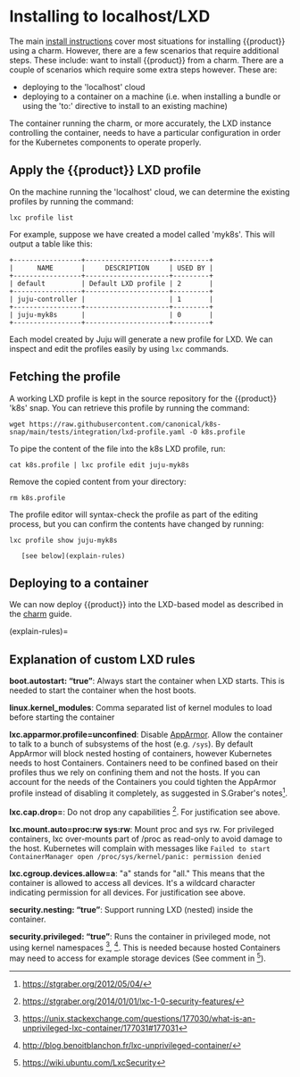 # Installing to localhost/LXD

The main [install instructions][install] cover most situations for installing
{{product}} using a charm. However, there are a few scenarios that require
additional steps. These include: want to install {{product}} from a charm.
There are a couple of scenarios which require some extra steps however. These
are:

- deploying to the 'localhost' cloud
- deploying to a container on a machine (i.e. when installing a bundle or using
  the 'to:' directive to install to an existing machine)

The container running the charm, or more accurately, the LXD instance
controlling the container, needs to have a particular configuration in order
for the Kubernetes components to operate properly.


## Apply the {{product}} LXD profile

On the machine running the 'localhost' cloud, we can determine the existing
profiles by running the command:

```
lxc profile list
```

For example, suppose we have created a model called 'myk8s'. This will
output a table like this:

```
+-----------------+---------------------+---------+
|      NAME       |     DESCRIPTION     | USED BY |
+-----------------+---------------------+---------+
| default         | Default LXD profile | 2       |
+-----------------+---------------------+---------+
| juju-controller |                     | 1       |
+-----------------+---------------------+---------+
| juju-myk8s      |                     | 0       |
+-----------------+---------------------+---------+
```

Each model created by Juju will generate a new profile for LXD. We can inspect
and edit the profiles easily by using `lxc` commands.

## Fetching the profile

A working LXD profile is kept in the source repository for the {{product}}
'k8s' snap. You can retrieve this profile by running the command:

<!-- markdownlint-disable -->
```
wget https://raw.githubusercontent.com/canonical/k8s-snap/main/tests/integration/lxd-profile.yaml -O k8s.profile
```
<!-- markdownlint-restore -->

To pipe the content of the file into the k8s LXD profile, run:

```
cat k8s.profile | lxc profile edit juju-myk8s
```

Remove the copied content from your directory:

```
rm k8s.profile
```

The profile editor will syntax-check the profile as part of the editing
process, but you can confirm the contents have changed by running:

```
lxc profile show juju-myk8s
```

```{note} For an explanation of the settings in this file,
   [see below](explain-rules)
```

## Deploying to a container

We can now deploy {{product}} into the LXD-based model as described in
the [charm][] guide.

(explain-rules)=

## Explanation of custom LXD rules

**boot.autostart: “true”**: Always start the container when LXD starts. This is
needed to start the container when the host boots.

**linux.kernel_modules**: Comma separated list of kernel modules to load before
starting the container

**lxc.apparmor.profile=unconfined**: Disable [AppArmor]. Allow the container to
talk to a bunch of subsystems of the host (e.g. `/sys`). By default AppArmor
will block nested hosting of containers, however Kubernetes needs to host
Containers. Containers need to be confined based on their profiles thus we rely
on confining them and not the hosts. If you can account for the needs of the
Containers you could tighten the AppArmor profile instead of disabling it
completely, as suggested in S.Graber's notes[^1].

**lxc.cap.drop=**: Do not drop any capabilities [^2]. For justification see
above.

**lxc.mount.auto=proc:rw sys:rw**: Mount proc and sys rw. For privileged
containers, lxc over-mounts part of /proc as read-only to avoid damage to the
host. Kubernetes will complain with messages like `Failed to start
ContainerManager open /proc/sys/kernel/panic: permission denied`

**lxc.cgroup.devices.allow=a**: "a" stands for "all." This means that the
container is allowed to access all devices. It's a wildcard character
indicating permission for all devices. For justification see above.

**security.nesting: “true”**: Support running LXD (nested) inside the
container.

**security.privileged: “true”**: Runs the container in privileged mode, not
using kernel namespaces [^3], [^4]. This is needed because hosted Containers may
need to access for example storage devices (See comment in [^5]).

<!-- LINKS -->
<!-- markdownlint-disable MD034 -->
[^1]: https://stgraber.org/2012/05/04/
[^2]: https://stgraber.org/2014/01/01/lxc-1-0-security-features/
[^3]: https://unix.stackexchange.com/questions/177030/what-is-an-unprivileged-lxc-container/177031#177031
[^4]: http://blog.benoitblanchon.fr/lxc-unprivileged-container/
[^5]: https://wiki.ubuntu.com/LxcSecurity

[AppArmor]: https://apparmor.net/
[charm]:    ./charm
[install]:  ./charm
